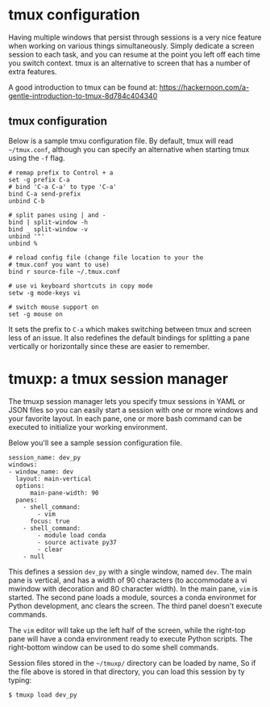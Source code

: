 # tmux configuration

Having multiple windows that persist through sessions is a very nice
feature when working on various things simultaneously.  Simply dedicate a
screen session to each task, and you can resume at the point you left off
each time you switch context. tmux is an alternative to screen that has a
number of extra features.

A good introduction to tmux can be found at:
https://hackernoon.com/a-gentle-introduction-to-tmux-8d784c404340

## tmux configuration

Below is a sample tmxu configuration file.   By default, tmux
will read `~/tmux.conf`, although you can specify an alternative when starting
tmux using the `-f` flag.

```
# remap prefix to Control + a
set -g prefix C-a
# bind 'C-a C-a' to type 'C-a'
bind C-a send-prefix
unbind C-b

# split panes using | and -
bind | split-window -h
bind _ split-window -v
unbind '"'
unbind %

# reload config file (change file location to your the
# tmux.conf you want to use)
bind r source-file ~/.tmux.conf

# use vi keyboard shortcuts in copy mode
setw -g mode-keys vi

# switch mouse support on
set -g mouse on
```
It sets the prefix to `C-a` which makes switching between tmux and screen less
of an issue.  It also redefines the default bindings for splitting a pane
vertically or horizontally since these are easier to remember.

# tmuxp: a tmux session manager

The tmuxp session manager lets you specify tmux sessions in YAML or JSON files
so you can easily start a session with one or more windows and your
favorite layout.  In each pane, one or more bash command can be executed to
initialize your working environment.

Below you'll see a sample session configuration file.

```
session_name: dev_py
windows:
- window_name: dev
  layout: main-vertical
  options:
      main-pane-width: 90
  panes:
    - shell_command:
        - vim
      focus: true
    - shell_command:
        - module load conda
        - source activate py37
        - clear
    - null
```

This defines a session `dev_py` with a single window, named `dev`.  The
main pane is vertical, and has a width of 90 characters (to accommodate a
vi mwindow with decoration and 80 character width).  In the main pane, `vim`
is started.  The second pane loads a module, sources a conda environmet for
Python development, anc clears the screen.  The third panel doesn't execute
commands.

The `vim` editor will take up the left half of the screen, while the right-top
pane will have a conda environment ready to execute Python scripts.  The
right-bottom window can be used to do some shell commands.

Session files stored in the `~/tmuxp/` directory can be loaded by name, So
if the file above is stored in that directory, you can load this session by
ty typing:
```
$ tmuxp load dev_py
```
